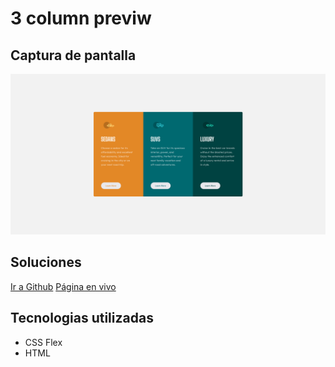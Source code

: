 # 3 column previw

## Captura de pantalla


![Imagen](./Screenshot%20.png)

## Soluciones 
[Ir a Github](https://github.com/LagBla/frontend-mentor-3-columnas)
[Página en vivo](https://lagbla.github.io/frontend-mentor-3-columnas/)

## Tecnologias utilizadas 

- CSS Flex
- HTML

